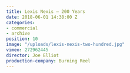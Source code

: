 ```yaml
---
title: Lexis Nexis — 200 Years
date: 2018-06-01 14:38:00 Z
categories:
- commercial
- archive
position: 10
image: "/uploads/lexis-nexis-two-hundred.jpg"
vimeo: 272962445
director: Joe Elliot
production-company: Burning Reel
---
```


